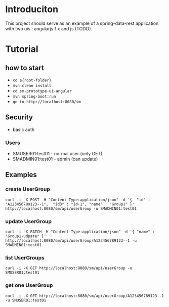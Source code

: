 # Introduciton

This project should serve as an example of a spring-data-rest application with two uis : angularjs 1.x and js (TODO). 

# Tutorial

## how to start
* ```cd ${root-folder}```
* ```mvn clean install```
* ```cd sm-prototype-ui-angular```
* ```mvn spring-boot:run```
* ```go to http://localhost:8080/sm```

## Security
* basic auth

### Users
* SMUSER01:test01 - normal user (only GET)
* SMADMIN01:test01 - admin (can update)

## Examples

### create UserGroup
```
curl -i -X POST -H "Content-Type:application/json" -d '{  "id" : "A123456789123--1",  "id3" : "id-1", "name" : "Group1" }' http://localhost:8080/sm/api/userGroup -u SMADMIN01:test01
```

### update UserGroup
```
curl -i -X PATCH -H "Content-Type:application/json" -d '{ "name" : "Group1-udpate" }' http://localhost:8080/sm/api/userGroup/A123456789123--1 -u SMADMIN01:test01
```

### list UserGroups
```
curl -i -X GET http://localhost:8080/sm/api/userGroup -u SMUSER01:test01
```

### get one UserGroup
```
curl -i -X GET http://localhost:8080/sm/api/userGroup/A123456789123--1 -u SMUSER01:test01
```
